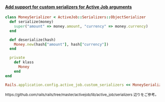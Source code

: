 #### [Add support for custom serializers for Active Job arguments](https://github.com/rails/rails/pull/30941)

```ruby
class MoneySerializer < ActiveJob::Serializers::ObjectSerializer
  def serialize(money)
    super("amount" => money.amount, "currency" => money.currency)
  end

  def deserialize(hash)
    Money.new(hash["amount"], hash["currency"])
  end

  private
    def klass
      Money
    end
end
```

```ruby
Rails.application.config.active_job.custom_serializers << MoneySerializer
```

<small>
https://github.com/rails/rails/tree/master/activejob/lib/active_job/serializers 辺りをご参考。
</small>
